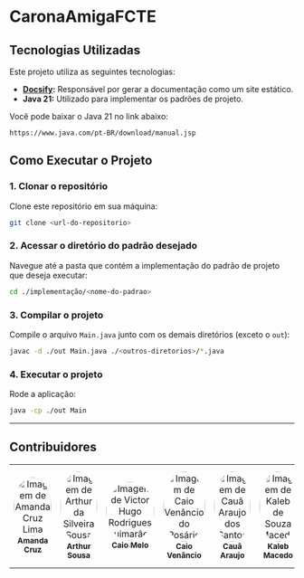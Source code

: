 # CaronaAmigaFCTE

## Tecnologias Utilizadas

Este projeto utiliza as seguintes tecnologias:

- **[Docsify](https://docsify.js.org/):** Responsável por gerar a documentação como um site estático.
- **Java 21:** Utilizado para implementar os padrões de projeto.

Você pode baixar o Java 21 no link abaixo:

```
https://www.java.com/pt-BR/download/manual.jsp
```

## Como Executar o Projeto

### 1. Clonar o repositório

Clone este repositório em sua máquina:

```bash
git clone <url-do-repositorio>
```

### 2. Acessar o diretório do padrão desejado

Navegue até a pasta que contém a implementação do padrão de projeto que deseja executar:

```bash
cd ./implementação/<nome-do-padrao>
```

### 3. Compilar o projeto

Compile o arquivo `Main.java` junto com os demais diretórios (exceto o `out`):

```bash
javac -d ./out Main.java ./<outros-diretorios>/*.java
```

### 4. Executar o projeto

Rode a aplicação:

```bash
java -cp ./out Main
```

---

## Contribuidores

<center>
  
  <table style="width: 100%;">
  <tr>
    <td align="center"><a href="https://github.com/mandicrz"><img style="border-radius: 50%;" src="https://github.com/mandicrz.png" width="100%;" alt="Imagem de Amanda Cruz Lima"/><br /><sub><b>Amanda Cruz</b></sub></a></td>
    <td align="center"><a href="https://github.com/Tutzs"><img style="border-radius: 50%;" src="https://github.com/Tutzs.png" width="100%;" alt="Imagem de Arthur da Silveira Sousa"/><br /><sub><b>Arthur Sousa</b></sub></a></td>
    <td align="center"><a href="https://github.com/CaioMelo25"><img style="border-radius: 50%;" src="https://github.com/CaioMelo25.png" width="100%;" alt="Imagem de Victor Hugo Rodrigues Guimarães"/><br /><sub><b>Caio Melo</b></sub></a></td>
    <td align="center"><a href="https://github.com/caio-venancio"><img style="border-radius: 50%;" src="https://github.com/caio-venancio.png" width="100%;" alt="Imagem de Caio Venâncio do Rosário"/><br /><sub><b>Caio Venâncio</b></sub></a></td>
    <td align="center"><a href="https://github.com/caua08"><img style="border-radius: 50%;" src="https://github.com/caua08.png" width="100%;" alt="Imagem de Cauã Araujo dos Santos"/><br /><sub><b>Cauã Araujo</b></sub></a></td>
    <td align="center"><a href="https://github.com/kalebmacedo"><img style="border-radius: 50%;" src="https://github.com/kalebmacedo.png" width="100%;" alt="Imagem de Kaleb de Souza Macedo"/><br /><sub><b>Kaleb Macedo</b></sub></a></td>
    <td align="center"><a href="https://github.com/LucasMF1"><img style="border-radius: 50%;" src="https://github.com/LucasMF1.png" width="100%;" alt="Imagem de Lucas Monteiro Freitas "/><br /><sub><b>Lucas Monteiro</b></sub></a></td>
    <td align="center"><a href="https://github.com/pyramidsf"><img style="border-radius: 50%;" src="https://github.com/pyramidsf.png" width="100%;" alt="Imagem de Maria Eduarda de Amorim Galdino"/><br /><sub><b>Maria Eduarda</b></sub></a></td>
    <td align="center"><a href="https://github.com/bolzanMGB"><img style="border-radius: 50%;" src="https://github.com/bolzanMGB.png" width="100%;" alt="Imagem de Othavio Araujo Bolzan"/><br /><sub><b>Othavio Bolzan</b></sub></a></td>
    <td align="center"><a href="https://github.com/pedro-hsf"><img style="border-radius: 50%;" src="https://github.com/pedro-hsf.png" width="100%;" alt="Imagem de Pedro Henrique dos Santos FerreiraAraújo"/><br /><sub><b>Pedro Henrique</b></sub></a></td>
  </tr>
  </table> 

</center>